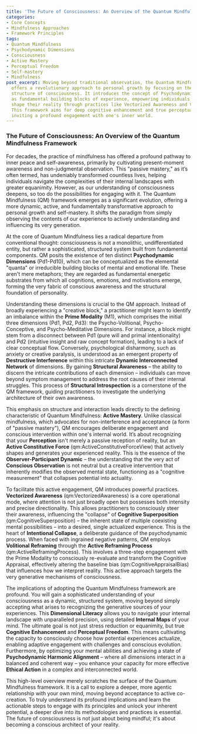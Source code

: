 ```yaml
---
title: 'The Future of Consciousness: An Overview of the Quantum Mindfulness Framework'
categories:
- Core Concepts
- Mindfulness Approaches
- Framework Principles
tags:
- Quantum Mindfulness
- Psychodynamic Dimensions
- Consciousness
- Active Mastery
- Perceptual Freedom
- Self-mastery
- Mindfulness
post_excerpt: Moving beyond traditional observation, the Quantum Mindfulness framework
  offers a revolutionary approach to personal growth by focusing on the underlying
  structure of consciousness. It introduces the concept of Psychodynamic Dimensions
  as fundamental building blocks of experience, empowering individuals to actively
  shape their reality through practices like Vectorized Awareness and Volitional Reframing.
  This framework aims for deep cognitive enhancement and true perceptual freedom,
  inviting a profound engagement with one's inner world.
---
```

### The Future of Consciousness: An Overview of the Quantum Mindfulness Framework

For decades, the practice of mindfulness has offered a profound pathway to inner peace and self-awareness, primarily by cultivating present-moment awareness and non-judgmental observation. This "passive mastery," as it’s often termed, has undeniably transformed countless lives, helping individuals navigate the complexities of their internal landscapes with greater equanimity. However, as our understanding of consciousness deepens, so too do the possibilities for engaging with it. The Quantum Mindfulness (QM) framework emerges as a significant evolution, offering a more dynamic, active, and fundamentally transformative approach to personal growth and self-mastery. It shifts the paradigm from simply observing the contents of our experience to actively understanding and influencing its very generation.

At the core of Quantum Mindfulness lies a radical departure from conventional thought: consciousness is not a monolithic, undifferentiated entity, but rather a sophisticated, structured system built from fundamental components. QM posits the existence of ten distinct **Psychodynamic Dimensions** (Pd1-Pd10), which can be conceptualized as the elemental "quanta" or irreducible building blocks of mental and emotional life. These aren't mere metaphors; they are regarded as fundamental energetic substrates from which all cognitions, emotions, and motivations emerge, forming the very fabric of conscious awareness and the structural foundation of personality.

Understanding these dimensions is crucial to the QM approach. Instead of broadly experiencing a "creative block," a practitioner might learn to identify an imbalance within the **Prime Modality** (M1), which comprises the initial three dimensions (Pd1, Pd2, Pd3): the Psycho-Volitional, Psycho-Conceptive, and Psycho-Meditative Dimensions. For instance, a block might stem from a disconnect between Pd1 (pure will and primal intentionality) and Pd2 (intuitive insight and raw concept formation), leading to a lack of clear conceptual flow. Conversely, psychological disharmony, such as anxiety or creative paralysis, is understood as an emergent property of **Destructive Interference** within this intricate **Dynamic Interconnected Network** of dimensions. By gaining **Structural Awareness** – the ability to discern the intricate contributions of each dimension – individuals can move beyond symptom management to address the root causes of their internal struggles. This process of **Structural Introspection** is a cornerstone of the QM framework, guiding practitioners to investigate the underlying architecture of their own awareness.

This emphasis on structure and interaction leads directly to the defining characteristic of Quantum Mindfulness: **Active Mastery**. Unlike classical mindfulness, which advocates for non-interference and acceptance (a form of "passive mastery"), QM encourages deliberate engagement and conscious intervention within one's internal world. It’s about recognizing that your **Perception** isn't merely a passive reception of reality, but an **Active Constitutive Force** (qm:ActiveConstitutiveForceView) that actively shapes and generates your experienced reality. This is the essence of the **Observer-Participant Dynamic** – the understanding that the very act of **Conscious Observation** is not neutral but a creative intervention that inherently modifies the observed mental state, functioning as a "cognitive measurement" that collapses potential into actuality.

To facilitate this active engagement, QM introduces powerful practices. **Vectorized Awareness** (qm:VectorizedAwareness) is a core operational mode, where attention is not just broadly open but possesses both intensity and precise directionality. This allows practitioners to consciously steer their awareness, influencing the "collapse" of **Cognitive Superposition** (qm:CognitiveSuperposition) – the inherent state of multiple coexisting mental possibilities – into a desired, single actualized experience. This is the heart of **Intentional Collapse**, a deliberate guidance of the psychodynamic process. When faced with ingrained negative patterns, QM employs **Volitional Reframing** through the **Active Reframing Process** (qm:ActiveReframingProcess). This involves a three-step engagement with the Prime Modality to consciously re-evaluate and transform the Cognitive Appraisal, effectively altering the baseline bias (qm:CognitiveAppraisalBias) that influences how we interpret reality. This active approach targets the very generative mechanisms of consciousness.

The implications of adopting the Quantum Mindfulness framework are profound. You will gain a sophisticated understanding of your consciousness as a dynamic, structured system, moving beyond simply accepting what arises to recognizing the generative sources of your experiences. This **Dimensional Literacy** allows you to navigate your internal landscape with unparalleled precision, using detailed **Internal Maps** of your mind. The ultimate goal is not just stress reduction or equanimity, but true **Cognitive Enhancement** and **Perceptual Freedom**. This means cultivating the capacity to consciously choose how potential experiences actualize, enabling adaptive engagement with challenges and conscious evolution. Furthermore, by optimizing your mental abilities and achieving a state of **Psychodynamic Harmonic Alignment** – where all dimensions interact in a balanced and coherent way – you enhance your capacity for more effective **Ethical Action** in a complex and interconnected world.

This high-level overview merely scratches the surface of the Quantum Mindfulness framework. It is a call to explore a deeper, more agentic relationship with your own mind, moving beyond acceptance to active co-creation. To truly understand its profound implications and learn the actionable steps to engage with its principles and unlock your inherent potential, a deeper dive into its methodologies and practices is essential. The future of consciousness is not just about being mindful; it's about becoming a conscious architect of your reality.